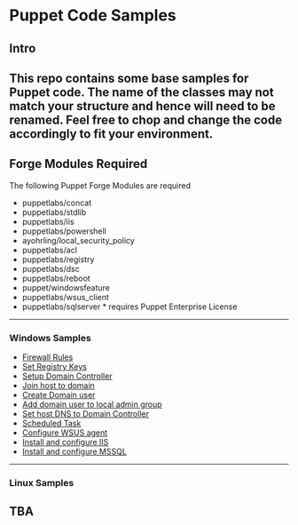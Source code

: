 # Puppet Code Samples #
## Intro ##
This repo contains some base samples for Puppet code. The name of the classes may not match your structure and hence will need to be renamed. Feel free to chop and change the code accordingly to fit your environment.
---
## Forge Modules Required ##
The following Puppet Forge Modules are required
* puppetlabs/concat
* puppetlabs/stdlib
* puppetlabs/iis
* puppetlabs/powershell
* ayohrling/local_security_policy
* puppetlabs/acl
* puppetlabs/registry
* puppetlabs/dsc
* puppetlabs/reboot
* puppet/windowsfeature
* puppetlabs/wsus_client
* puppetlabs/sqlserver \* requires Puppet Enterprise License
---
### Windows Samples ###
* [Firewall Rules](/windows/fw.pp)
* [Set Registry Keys](/windows/registry.pp)
* [Setup Domain Controller](/windows/windc.pp)
* [Join host to domain](/windows/joindomain.pp)
* [Create Domain user](/windows/domainuser.pp)
* [Add domain user to local admin group](/windows/localdomain.pp)
* [Set host DNS to Domain Controller](/windows/domaindns.pp)
* [Scheduled Task](/windows/scheduledtask.pp)
* [Configure WSUS agent](/windows/wsus.pp)
* [Install and configure IIS](windows/iis.pp)
* [Install and configure MSSQL](/windows/mssql.pp)

---
### Linux Samples ###
TBA
---